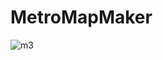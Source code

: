 # MetroMapMaker
![m3](https://user-images.githubusercontent.com/35979095/52398239-70ebda00-2a86-11e9-94d8-fe6fc5ef59af.png)

